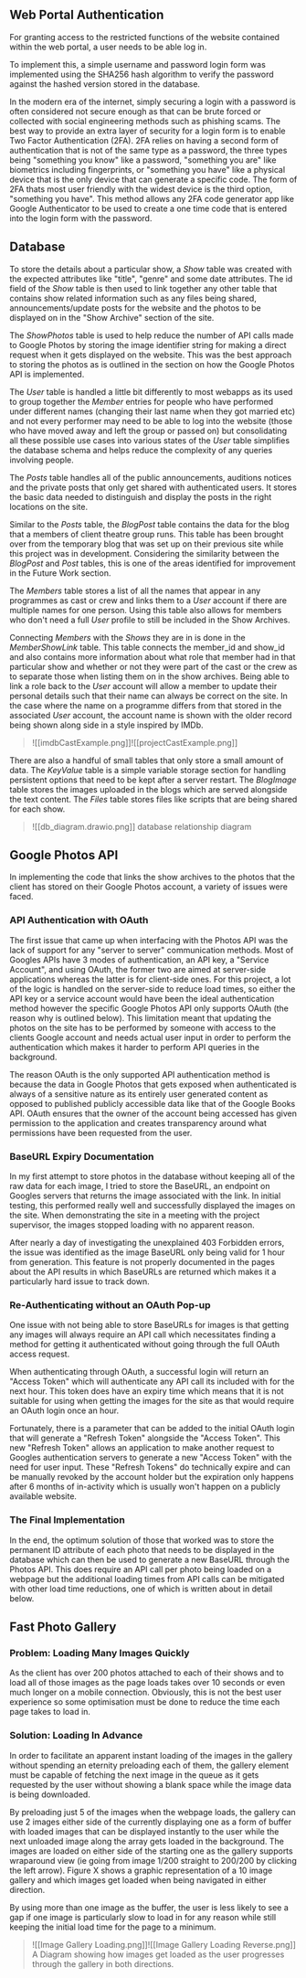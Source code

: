 ## Web Portal Authentication
For granting access to the restricted functions of the website contained within the web portal, a user needs to be able log in.

To implement this, a simple username and password login form was implemented using the SHA256 hash algorithm to verify the password against the hashed version stored in the database.

In the modern era of the internet, simply securing a login with a password is often considered not secure enough as that can be brute forced or collected with social engineering methods such as phishing scams. The best way to provide an extra layer of security for a login form is to enable Two Factor Authentication (2FA). 2FA relies on having a second form of authentication that is not of the same type as a password, the three types being "something you know" like a password, "something you are" like biometrics including fingerprints, or "something you have" like a physical device that is the only device that can generate a specific code. The form of 2FA thats most user friendly with the widest device is the third option, "something you have". This method allows any 2FA code generator app like Google Authenticator to be used to create a one time code that is entered into the login form with the password.

## Database
To store the details about a particular show, a *Show* table was created with the expected attributes like "title", "genre" and some date attributes. The id field of the *Show* table is then used to link together any other table that contains show related information such as any files being shared, announcements/update posts for the website and the photos to be displayed on in the "Show Archive" section of the site.

The *ShowPhotos* table is used to help reduce the number of API calls made to Google Photos by storing the image identifier string for making a direct request when it gets displayed on the website. This was the best approach to storing the photos as is outlined in the section on how the Google Photos API is implemented.

The *User* table is handled a little bit differently to most webapps as its used to group together the *Member* entries for people who have performed under different names (changing their last name when they got married etc) and not every performer may need to be able to log into the website (those who have moved away and left the group or passed on) but consolidating all these possible use cases into various states of the *User* table simplifies the database schema and helps reduce the complexity of any queries involving people. 

The *Posts* table handles all of the public announcements, auditions notices and the private posts that only get shared with authenticated users. It stores the basic data needed to distinguish and display the posts in the right locations on the site. 

Similar to the *Posts* table, the *BlogPost* table contains the data for the blog that a members of client theatre group runs. This table has been brought over from the temporary blog that was set up on their previous site while this project was in development. Considering the similarity between the *BlogPost* and *Post* tables, this is one of the areas identified for improvement in the Future Work section.

The *Members* table stores a list of all the names that appear in any programmes as cast or crew and links them to a *User* account if there are multiple names for one person. Using this table also allows for members who don't need a full *User* profile to still be included in the Show Archives.

Connecting *Members* with the *Shows* they are in is done in the *MemberShowLink* table. This table connects the member_id and show_id and also contains more information about what role that member had in that particular show and whether or not they were part of the cast or the crew as to separate those when listing them on in the show archives. Being able to link a role back to the *User* account will allow a member to update their personal details such that their name can always be correct on the site. In the case where the name on a programme differs from that stored in the associated *User* account, the account name is shown with the older record being shown along side in a style inspired by IMDb.
> ![[imdbCastExample.png]]![[projectCastExample.png]]

There are also a handful of small tables that only store a small amount of data.  The *KeyValue* table is a simple variable storage section for handling persistent options that need to be kept after a server restart. The *BlogImage* table stores the images uploaded in the blogs which are served alongside the text content. The *Files* table stores files like scripts that are being shared for each show. 

> ![[db_diagram.drawio.png]] database relationship diagram

## Google Photos API
In implementing the code that links the show archives to the photos that the client has stored on their Google Photos account, a variety of issues were faced.

### API Authentication with OAuth 
The first issue that came up when interfacing with the Photos API was the lack of support for any "server to server" communication methods. Most of Googles APIs have 3 modes of authentication, an API key, a "Service Account", and using OAuth, the former two are aimed at server-side applications whereas the latter is for client-side ones. For this project, a lot of the logic is handled on the server-side to reduce load times, so either the API key or a service account would have been the ideal authentication method however the specific Google Photos API only supports OAuth (the reason why is outlined below). This limitation meant that updating the photos on the site has to be performed by someone with access to the clients Google account and needs actual user input in order to perform the authentication which makes it harder to perform API queries in the background.

The reason OAuth is the only supported API authentication method is because the data in Google Photos that gets exposed when authenticated is always of a sensitive nature as its entirely user generated content as opposed to published publicly accessible data like that of the Google Books API. OAuth ensures that the owner of the account being accessed has given permission to the application and creates transparency around what permissions have been requested from the user. 

### BaseURL Expiry Documentation
In my first attempt to store photos in the database without keeping all of the raw data for each image, I tried to store the BaseURL, an endpoint on Googles servers that returns the image associated with the link. In initial testing, this performed really well and successfully displayed the images on the site. When demonstrating the site in a meeting with the project supervisor, the images stopped loading with no apparent reason. 

After nearly a day of investigating the unexplained 403 Forbidden errors, the issue was identified as the image BaseURL only being valid for 1 hour from generation. This feature is not properly documented in the pages about the API results in which BaseURLs are returned which makes it a particularly hard issue to track down. 

### Re-Authenticating without an OAuth Pop-up 
One issue with not being able to store BaseURLs for images is that getting any images will always require an API call which necessitates finding a method for getting it authenticated without going through the full OAuth access request.

When authenticating through OAuth, a successful login will return an "Access Token" which will authenticate any API call its included with for the next hour. This token does have an expiry time which means that it is not suitable for using when getting the images for the site as that would require an OAuth login once an hour. 

Fortunately, there is a parameter that can be added to the initial OAuth login that will generate a "Refresh Token" alongside the "Access Token". This new "Refresh Token" allows an application to make another request to Googles authentication servers to generate a new "Access Token" with the need for user input. These "Refresh Tokens" do technically expire and can be manually revoked by the account holder but the expiration only happens after 6 months of in-activity which is usually won't happen on a publicly available website. 

### The Final Implementation
In the end, the optimum solution of those that worked was to store the permanent ID attribute of each photo that needs to be displayed in the database which can then be used to generate a new BaseURL through the Photos API. This does require an API call per photo being loaded on a webpage but the additional loading times from API calls can be mitigated with other load time reductions, one of which is written about in detail below.


## Fast Photo Gallery
### Problem: Loading Many Images Quickly
As the client has over 200 photos attached to each of their shows and to load all of those images as the page loads takes over 10 seconds or even much longer on a mobile connection. Obviously, this is not the best user experience so some optimisation must be done to reduce the time each page takes to load in.

### Solution: Loading In Advance
In order to facilitate an apparent instant loading of the images in the gallery without spending an eternity preloading each of them, the gallery element must be capable of fetching the next image in the queue as it gets requested by the user without showing a blank space while the image data is being downloaded. 

By preloading just 5 of the images when the webpage loads, the gallery can use 2 images either side of the currently displaying one as a form of buffer with loaded images that can be displayed instantly to the user while the next unloaded image along the array gets loaded in the background. The images are loaded on either side of the starting one as the gallery supports wraparound view (ie going from image 1/200 straight to 200/200 by clicking the left arrow). Figure X shows a graphic representation of a 10 image gallery and which images get loaded when being navigated in either direction.

By using more than one image as the buffer, the user is less likely to see a gap if one image is particularly slow to load in for any reason while still keeping the initial load time for the page to a minimum. 

> ![[Image Gallery Loading.png]]![[Image Gallery Loading Reverse.png]] A Diagram showing how images get loaded as the user progresses through the gallery in both directions.